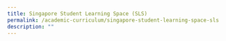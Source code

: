 ```yaml
---
title: Singapore Student Learning Space (SLS)
permalink: /academic-curriculum/singapore-student-learning-space-sls
description: ""
---
```

